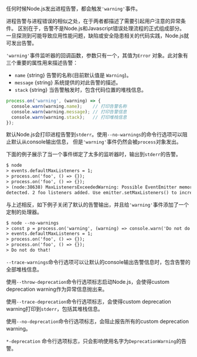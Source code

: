<!-- YAML
added: v6.0.0
-->

任何时候Node.js发出进程告警，都会触发`'warning'`事件。

进程告警与进程错误的相似之处，在于两者都描述了需要引起用户注意的异常条件。
区别在于，告警不是Node.js和Javascript错误处理流程的正式组成部分。
一旦探测到可能导致应用性能问题，缺陷或安全隐患相关的代码实践，Node.js就可发出告警。

`'warning'`事件监听器的回调函数，参数只有一个，其值为`Error` 对象。此对象有三个重要的属性用来描述告警：
* `name` {string} 告警的名称(目前默认值是 `Warning`)。
* `message` {string} 系统提供的对此告警的描述。
* `stack` {string} 当告警触发时，包含代码位置的堆栈信息。

```js
process.on('warning', (warning) => {
  console.warn(warning.name);    // 打印告警名称
  console.warn(warning.message); // 打印告警信息
  console.warn(warning.stack);   // 打印堆栈信息
});
```

默认Node.js会打印进程告警到`stderr`。使用`--no-warnings`的命令行选项可以阻止默认从console输出信息，
但是`'warning'`事件仍然会被`process`对象发出。

下面的例子展示了当一个事件绑定了太多的监听器时，输出到`stderr`的告警。

```txt
$ node
> events.defaultMaxListeners = 1;
> process.on('foo', () => {});
> process.on('foo', () => {});
> (node:38638) MaxListenersExceededWarning: Possible EventEmitter memory leak
detected. 2 foo listeners added. Use emitter.setMaxListeners() to increase limit
```

与上述相反，如下例子关闭了默认的告警输出，并且给`'warning'`事件添加了一个定制的处理器。

```txt
$ node --no-warnings
> const p = process.on('warning', (warning) => console.warn('Do not do that!'));
> events.defaultMaxListeners = 1;
> process.on('foo', () => {});
> process.on('foo', () => {});
> Do not do that!
```

`--trace-warnings`命令行选项可以让默认的console输出告警信息时，包含告警的全部堆栈信息。

使用`--throw-deprecation`命令行选项标志启动Node.js，会使得custom deprecation warning作为异常信息抛出来。

使用`--trace-deprecation`命令行选项标志，会使得custom deprecation warning打印到`stderr`，包括其堆栈信息。

使用`--no-deprecation`命令行选项标志，会阻止报告所有的custom deprecation warning。

`*-deprecation` 命令行选项标志，只会影响使用名字为`DeprecationWarning`的告警。
